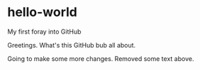 # hello-world
My first foray into GitHub

Greetings.
What's this GitHub bub all about.

Going to make some more changes.
Removed some text above.
